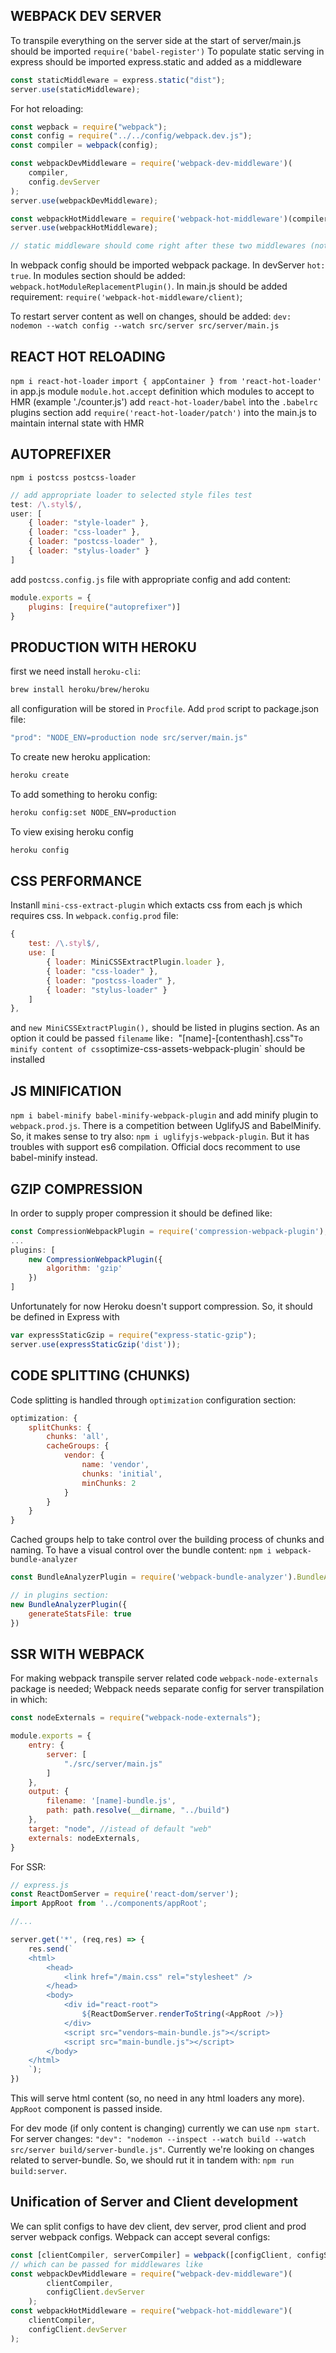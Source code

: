 ## WEBPACK DEV SERVER

To transpile everything on the server side at the start of server/main.js should be imported
`require('babel-register')`
To populate static serving in express should be imported express.static and added as a middleware

```javascript
const staticMiddleware = express.static("dist");
server.use(staticMiddleware);
```

For hot reloading:

```javascript
const wepback = require("webpack");
const config = require("../../config/webpack.dev.js");
const compiler = webpack(config);

const webpackDevMiddleware = require('webpack-dev-middleware')(
    compiler,
    config.devServer
);
server.use(webpackDevMiddleware);

const webpackHotMiddleware = require('webpack-hot-middleware')(compiler);
server.use(webpackHotMiddleware);

// static middleware should come right after these two middlewares (not before!)
```

In webpack config should be imported webpack package. In devServer `hot: true`.
In modules section should be added:
`webpack.hotModuleReplacementPlugin()`.
In main.js should be added requirement:
`require('webpack-hot-middleware/client)`;

To restart server content as well on changes, should be added:
`dev: nodemon --watch config --watch src/server src/server/main.js`

## REACT HOT RELOADING

`npm i react-hot-loader`
`import { appContainer } from 'react-hot-loader'` in app.js module
`module.hot.accept` definition which modules to accept to HMR (example './counter.js')
add `react-hot-loader/babel` into the `.babelrc` plugins section
add `require('react-hot-loader/patch')` into the main.js to maintain internal state with HMR

## AUTOPREFIXER

`npm i postcss postcss-loader`

```js
// add appropriate loader to selected style files test
test: /\.styl$/,
user: [
    { loader: "style-loader" },
    { loader: "css-loader" },
    { loader: "postcss-loader" },
    { loader: "stylus-loader" }
]

```

add `postcss.config.js` file with appropriate config
and add content:

```js
module.exports = {
    plugins: [require("autoprefixer")]
}
```

## PRODUCTION WITH HEROKU

first we need install `heroku-cli`:

```bash
brew install heroku/brew/heroku
```

all configuration will be stored in `Procfile`.
Add `prod` script to package.json file:

```js
"prod": "NODE_ENV=production node src/server/main.js"
```

To create new heroku application:

```bash
heroku create
```

To add something to heroku config:

```bash
heroku config:set NODE_ENV=production
```

To view exising heroku config

```bash
heroku config
```

## CSS PERFORMANCE
Instanll `mini-css-extract-plugin` which extacts css from each js which requires css.
In `webpack.config.prod` file:

```js
{
    test: /\.styl$/,
    use: [
        { loader: MiniCSSExtractPlugin.loader },
        { loader: "css-loader" },
        { loader: "postcss-loader" },
        { loader: "stylus-loader" }
    ]
},
```

and `new MiniCSSExtractPlugin(),` should be listed in plugins section. As an option it could be passed `filename` like`: `"[name]-[contenthash].css"`
To minify content of css `optimize-css-assets-webpack-plugin` should be installed

## JS MINIFICATION

`npm i babel-minify babel-minify-webpack-plugin`
and add minify plugin to `webpack.prod.js`.
There is a competition between UglifyJS and BabelMinify. So, it makes sense to try also:
`npm i uglifyjs-webpack-plugin`. But it has troubles with support es6 compilation. Official docs recomment to use
babel-minify instead.

## GZIP COMPRESSION

In order to supply proper compression it should be defined like:

```js
const CompressionWebpackPlugin = require('compression-webpack-plugin');
...
plugins: [
    new CompressionWebpackPlugin({
        algorithm: 'gzip'
    })
]
```

Unfortunately for now Heroku doesn't support compression. So, it should be defined in Express with

```js
var expressStaticGzip = require("express-static-gzip");
server.use(expressStaticGzip('dist'));
```

## CODE SPLITTING (CHUNKS)

Code splitting is handled through `optimization` configuration section:

```js
optimization: {
    splitChunks: {
        chunks: 'all',
        cacheGroups: {
            vendor: {
                name: 'vendor',
                chunks: 'initial',
                minChunks: 2
            }
        }
    }
}
```

Cached groups help to take control over the building process of chunks and naming.
To have a visual control over the bundle content:
`npm i webpack-bundle-analyzer`

```js
const BundleAnalyzerPlugin = require('webpack-bundle-analyzer').BundleAnalyzerPlugin;

// in plugins section:
new BundleAnalyzerPlugin({
    generateStatsFile: true
})
```

## SSR WITH WEBPACK

For making webpack transpile server related code `webpack-node-externals` package is needed;
Webpack needs separate config for server transpilation in which:

```js
const nodeExternals = require("webpack-node-externals");

module.exports = {
    entry: {
        server: [
            "./src/server/main.js"
        ]
    },
    output: {
        filename: '[name]-bundle.js',
        path: path.resolve(__dirname, "../build")
    },
    target: "node", //istead of default "web"
    externals: nodeExternals,
}
```

For SSR:

```js
// express.js
const ReactDomServer = require('react-dom/server');
import AppRoot from '../components/appRoot';

//...

server.get('*', (req,res) => {
    res.send(`
    <html>
        <head>
            <link href="/main.css" rel="stylesheet" />
        </head>
        <body>
            <div id="react-root">
                ${ReactDomServer.renderToString(<AppRoot />)}
            </div>
            <script src="vendors~main-bundle.js"></script>
            <script src="main-bundle.js"></script>
        </body>
    </html>
    `);
})
```

This will serve html content (so, no need in any html loaders any more). `AppRoot` component is passed inside.

For dev mode (if only content is changing) currently we can use `npm start`.
For server changes: `"dev": "nodemon --inspect --watch build --watch src/server build/server-bundle.js"`. Currently
we're looking on changes related to server-bundle. So, we should rut it in tandem with:
`npm run build:server`.

## Unification of Server and Client development

We can split configs to have dev client, dev server, prod client and prod server webpack configs.
Webpack can accept several configs:

```js
const [clientCompiler, serverCompiler] = webpack([configClient, configServer]).compilers;
// which can be passed for middlewares like
const webpackDevMiddleware = require("webpack-dev-middleware")(
        clientCompiler,
        configClient.devServer
    );
const webpackHotMiddleware = require("webpack-hot-middleware")(
    clientCompiler,
    configClient.devServer
);

```
